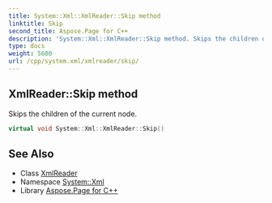 ```yaml
---
title: System::Xml::XmlReader::Skip method
linktitle: Skip
second_title: Aspose.Page for C++
description: 'System::Xml::XmlReader::Skip method. Skips the children of the current node in C++.'
type: docs
weight: 5600
url: /cpp/system.xml/xmlreader/skip/
---
```

## XmlReader::Skip method


Skips the children of the current node.

```cpp
virtual void System::Xml::XmlReader::Skip()
```

## See Also

* Class [XmlReader](../)
* Namespace [System::Xml](../../)
* Library [Aspose.Page for C++](../../../)
